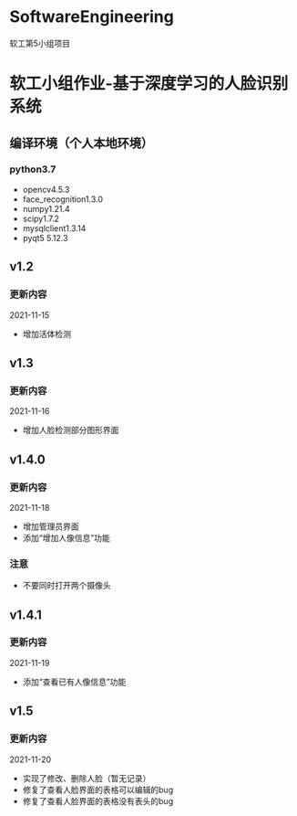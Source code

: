 # SoftwareEngineering
软工第5小组项目
# 软工小组作业-基于深度学习的人脸识别系统

## 编译环境（个人本地环境）

### python3.7

- opencv4.5.3
- face_recognition1.3.0
- numpy1.21.4
- scipy1.7.2
- mysqlclient1.3.14
- pyqt5 5.12.3



## v1.2

### 更新内容 
2021-11-15
- 增加活体检测

## v1.3

### 更新内容
2021-11-16
- 增加人脸检测部分图形界面

## v1.4.0

### 更新内容
2021-11-18
- 增加管理员界面
- 添加“增加人像信息”功能

### 注意
- 不要同时打开两个摄像头

## v1.4.1

### 更新内容
2021-11-19
- 添加“查看已有人像信息”功能

## v1.5

### 更新内容
2021-11-20
- 实现了修改、删除人脸（暂无记录）
- 修复了查看人脸界面的表格可以编辑的bug
- 修复了查看人脸界面的表格没有表头的bug 
